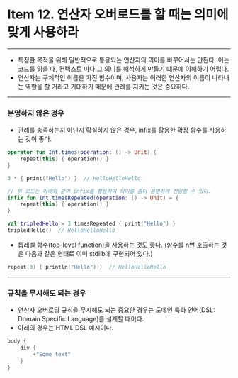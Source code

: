 # Item 12. 연산자 오버로드를 할 때는 의미에 맞게 사용하라

- - -

* 특정한 목적을 위해 일반적으로 통용되는 연산자의 의미를 바꾸어서는 안된다. 이는 코드를 읽을 때, 컨텍스트 마다 그 의미를 해석하게 만들기 떄문에 이해하기 어렵다.
* 연산자는 구체적인 이름을 가진 함수이며, 사용자는 이러한 연산자의 이름이 나타내는 역할을 할 거라고 기대하기 때문에 관례를 지키는 것은 중요하다.

- - -

### 분명하지 않은 경우
* 관례를 충족하는지 아닌지 확실하지 않은 경우, infix를 활용한 확장 함수를 사용하는 것이 좋다.
```kotlin
operator fun Int.times(operation: () -> Unit) {
    repeat(this) { operation() }
}

3 * { print("Hello") }  // HelloHelloHello

// 위 코드는 아래와 같이 infix를 활용하여 의미를 좀더 분명하게 전달할 수 있다.
infix fun Int.timesRepeated(operation: () -> Unit) = {
    repeat(this) { operation() }
}

val tripledHello = 3 timesRepeated { print("Hello") }
tripledHello()  // HelloHelloHello
```
* 톱레벨 함수(top-level function)을 사용하는 것도 좋다. (함수를 n번 호출하는 것은 다음과 같은 형태로 이미 stdlib에 구현되어 있다.)
```kotlin
repeat(3) { println("Hello") }  // HelloHelloHello
```

- - -

### 규칙을 무시해도 되는 경우
* 연산자 오버로딩 규칙을 무시해도 되는 중요한 경우는 도메인 특화 언어(DSL: Domain Specific Language)를 설계할 때이다.
* 아래의 경우는 HTML DSL 예시이다.
```kotlin
body {
    div {
        +"Some text"
    }
}
```
